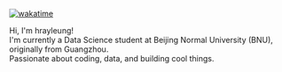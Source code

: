 [![wakatime](https://wakatime.com/badge/user/9637916a-e1fd-4325-8ea1-9675b7893f13.svg)](https://wakatime.com/@9637916a-e1fd-4325-8ea1-9675b7893f13)

Hi, I'm hrayleung!  
I'm currently a Data Science student at Beijing Normal University (BNU), originally from Guangzhou.  
Passionate about coding, data, and building cool things.
